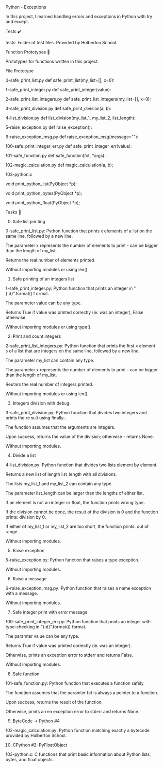 Python - Exceptions

In this project, I learned handling errors and exceptions in Python with try and except.



Tests ✔️

tests: Folder of test files. Provided by Holberton School.

Function Prototypes 💾

Prototypes for functions written in this project:



File	Prototype

0-safe_print_list.py	def safe_print_list(my_list=[], x=0):

1-safe_print_integer.py	def safe_print_integer(value):

2-safe_print_list_integers.py	def safe_print_list_integers(my_list=[], x=0):

3-safe_print_division.py	def safe_print_division(a, b):

4-list_division.py	def list_division(my_list_1, my_list_2, list_length):

5-raise_exception.py	def raise_exception():

6-raise_exception_msg.py	def raise_exception_msg(message=""):

100-safe_print_integer_err.py	def safe_print_integer_err(value):

101-safe_function.py	def safe_function(fct, *args):

102-magic_calculation.py	def magic_calculation(a, b);

103-python.c	

void print_python_list(PyObject *p);

void print_python_bytes(PyObject *p);

void print_python_float(PyObject *p);

Tasks 📃

0. Safe list printing



0-safe_print_list.py: Python function that prints x elements of a list on the same line, followed by a new line.

The parameter x represents the number of elements to print - can be bigger than the length of my_list.

Returns the real number of elements printed.

Without importing modules or using len().

1. Safe printing of an integers list



1-safe_print_integer.py: Python function that prints an integer in "{:d}".format() f ormat.

The parameter value can be any type.

Returns True if value was printed correctly (ie. was an integer), False otherwise.

Without importing modules or using type().

2. Print and count integers



2-safe_print_list_integers.py: Python function that prints the first x element s of a list that are integers on the same line, followed by a new line.

The parameter my_list can contain any type.

The parameter x represents the number of elements to print - can be bigger than the length of my_list.

Reutnrs the real number of integers printed.

Without importing modules or using len().

3. Integers division with debug



3-safe_print_division.py: Python function that divides two integers and prints the re sult using finally:.

The function assumes that the arguments are integers.

Upon success, returns the value of the division; otherwise - returns None.

Without importing modules.

4. Divide a list



4-list_division.py: Python function that divides two lists element by element.

Returns a new list of length list_length with all divisions.

The lists my_list_1 and my_list_2 can contain any type.

The parameter list_length can be larger than the lengths of either list.

If an element is not an integer or float, the function prints wrong type.

If the division cannot be done, the result of the division is 0 and the function prints: division by 0.

If either of my_list_1 or my_list_2 are too short, the function prints: out of range.

Without importing modules.

5. Raise exception



5-raise_exception.py: Python function that raises a type exception.

Without importing modules.

6. Raise a message



6-raise_exception_msg.py: Python function that raises a name exception with a message.

Without importing modules.

7. Safe integer print with error message



100-safe_print_integer_err.py: Python function that prints an integer with type-checking in "{:d}".format()) format.

The paramter value can be any type.

Returns True if value was printed correctly (ie. was an integer).

Otherwise, prints an exception error to stderr and returns False.

Without importing modules.

8. Safe function



101-safe_function.py: Python function that executes a function safely.

The function assumes that the paramter fct is always a pointer to a function.

Upon success, returns the result of the function.

Otherwise, prints an en exception error to stderr and returns None.

9. ByteCode -> Python #4



102-magic_calculation.py: Python function matching exactly a bytecode provided by Holberton School.

10. CPython #2: PyFloatObject



103-python.c: C functions that print basic information about Python lists, bytes, and float objects.
